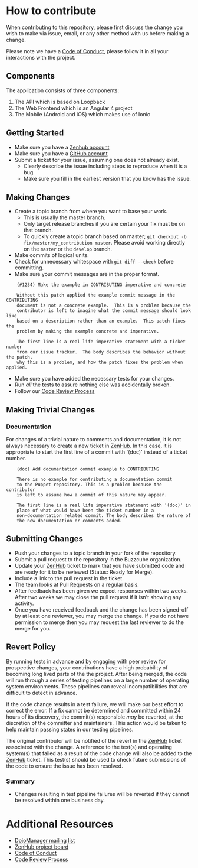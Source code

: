 # How to contribute

When contributing to this repository, please first discuss the change you wish to make via issue, email, or any other method with us before making a change.

Please note we have a [Code of Conduct](https://github.com/Buzzcube/DojoManager/blob/master/CODEOFCONDUCT.md), please follow it in all your interactions with the project.

## Components

The application consists of three components:
1. The API which is based on Loopback
2. The Web Frontend which is an Angular 4 project
3. The Mobile (Android and iOS) which makes use of Ionic

## Getting Started

* Make sure you have a [Zenhub account](https://app.zenhub.com/login)
* Make sure you have a [GitHub account](https://github.com/signup/free)
* Submit a ticket for your issue, assuming one does not already exist.
  * Clearly describe the issue including steps to reproduce when it is a bug.
  * Make sure you fill in the earliest version that you know has the issue.

## Making Changes

* Create a topic branch from where you want to base your work.
  * This is usually the master branch.
  * Only target release branches if you are certain your fix must be on that
    branch.
  * To quickly create a topic branch based on master; `git checkout -b
    fix/master/my_contribution master`. Please avoid working directly on the
    `master` or the `develop` branch.
* Make commits of logical units.
* Check for unnecessary whitespace with `git diff --check` before committing.
* Make sure your commit messages are in the proper format.

````
    (#1234) Make the example in CONTRIBUTING imperative and concrete

    Without this patch applied the example commit message in the CONTRIBUTING
    document is not a concrete example.  This is a problem because the
    contributor is left to imagine what the commit message should look like
    based on a description rather than an example.  This patch fixes the
    problem by making the example concrete and imperative.

    The first line is a real life imperative statement with a ticket number
    from our issue tracker.  The body describes the behavior without the patch,
    why this is a problem, and how the patch fixes the problem when applied.
````

* Make sure you have added the necessary tests for your changes.
* Run _all_ the tests to assure nothing else was accidentally broken.
* Follow our [Code Review Process](https://github.com/Buzzcube/DojoManager/blob/master/CODEREVIEW.md)

## Making Trivial Changes

### Documentation

For changes of a trivial nature to comments and documentation, it is not always necessary to create a new ticket in [ZenHub](https://github.com/Buzzcube/DojoManager#boards?repos=91454773). In this case, it is
appropriate to start the first line of a commit with '(doc)' instead of a ticket number.

````
    (doc) Add documentation commit example to CONTRIBUTING

    There is no example for contributing a documentation commit
    to the Puppet repository. This is a problem because the contributor
    is left to assume how a commit of this nature may appear.

    The first line is a real life imperative statement with '(doc)' in
    place of what would have been the ticket number in a
    non-documentation related commit. The body describes the nature of
    the new documentation or comments added.
````

## Submitting Changes

* Push your changes to a topic branch in your fork of the repository.
* Submit a pull request to the repository in the Buzzcube organization.
* Update your [ZenHub](https://github.com/Buzzcube/DojoManager#boards?repos=91454773) ticket to mark that you have submitted code and are ready for it to be reviewed (Status: Ready for Merge).
* Include a link to the pull request in the ticket.
* The team looks at Pull Requests on a regular basis.
* After feedback has been given we expect responses within two weeks. After two weeks we may close the pull request if it isn't showing any activity.
* Once you have received feedback and the change has been signed-off by at least one reviewer, you may merge the change. If you do not have permission to merge then you may request the last reviewer to do the merge for you.

## Revert Policy
By running tests in advance and by engaging with peer review for prospective changes, your contributions have a high probability of becoming long lived parts of the the project. After being merged, the code will run through a series of testing pipelines on a large number of operating system environments. These pipelines can reveal incompatibilities that are difficult to detect in advance.

If the code change results in a test failure, we will make our best effort to correct the error. If a fix cannot be determined and committed within 24 hours of its discovery, the commit(s) responsible _may_ be reverted, at the discretion of the committer and maintainers. This action would be taken to help maintain passing states in our testing pipelines.

The original contributor will be notified of the revert in the [ZenHub](https://github.com/Buzzcube/DojoManager#boards?repos=91454773) ticket associated with the change. A reference to the test(s) and operating system(s) that failed as a result of the code change will also be added to the [ZenHub](https://github.com/Buzzcube/DojoManager#boards?repos=91454773) ticket. This test(s) should be used to check future submissions of the code to ensure the issue has been resolved.

### Summary
* Changes resulting in test pipeline failures will be reverted if they cannot be resolved within one business day.

# Additional Resources
* [DojoManager mailing list](https://groups.google.com/forum/#!forum/dojomanager)
* [ZenHub project board](https://github.com/Buzzcube/DojoManager#boards?repos=91454773)
* [Code of Conduct](https://github.com/Buzzcube/DojoManager/blob/master/CODEOFCONDUCT.md)
* [Code Review Process](https://github.com/Buzzcube/DojoManager/blob/master/CODEREVIEW.md)
